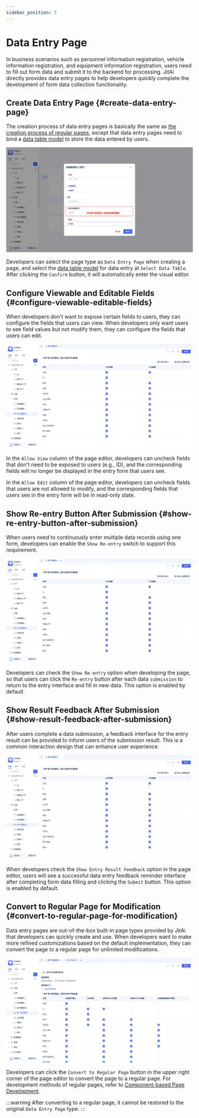 ```yaml
---
sidebar_position: 5
---
```


# Data Entry Page
In business scenarios such as personnel information registration, vehicle information registration, and equipment information registration, users need to fill out form data and submit it to the backend for processing. JitAi directly provides data entry pages to help developers quickly complete the development of form data collection functionality.

## Create Data Entry Page {#create-data-entry-page}
The creation process of data entry pages is basically the same as [the creation process of regular pages](../component-based-page-development#create-a-regular-page), except that data entry pages need to bind a [data table model](../../data-modeling/data-table-model) to store the data entered by users.

![Create Data Entry Page](./imgs/create-data-entry-page.png "Create Data Entry Page")

Developers can select the page type as `Data Entry Page` when creating a page, and select the [data table model](../../data-modeling/data-table-model) for data entry at `Select Data Table`. After clicking the `Confirm` button, it will automatically enter the visual editor.

## Configure Viewable and Editable Fields {#configure-viewable-editable-fields}
When developers don't want to expose certain fields to users, they can configure the fields that users can view. When developers only want users to see field values but not modify them, they can configure the fields that users can edit.

![Configure Viewable and Editable Fields](./imgs/data-entry-configure-viewable-editable-fields.gif "Configure Viewable and Editable Fields")

In the `Allow View` column of the page editor, developers can uncheck fields that don't need to be exposed to users (e.g., ID), and the corresponding fields will no longer be displayed in the entry form that users see.

In the `Allow Edit` column of the page editor, developers can uncheck fields that users are not allowed to modify, and the corresponding fields that users see in the entry form will be in read-only state.

## Show Re-entry Button After Submission {#show-re-entry-button-after-submission}
When users need to continuously enter multiple data records using one form, developers can enable the `Show Re-entry` switch to support this requirement.

![Data Entry Page Re-entry](./imgs/data-entry-page-re-entry.gif "Data Entry Page Re-entry")

Developers can check the `Show Re-entry` option when developing the page, so that users can click the `Re-entry` button after each data `submission` to return to the entry interface and fill in new data. This option is enabled by default.

## Show Result Feedback After Submission {#show-result-feedback-after-submission}
After users complete a data submission, a feedback interface for the entry result can be provided to inform users of the submission result. This is a common interaction design that can enhance user experience.

![Data Entry Page Result Feedback](./imgs/data-entry-page-result-feedback.gif "Data Entry Page Result Feedback")

When developers check the `Show Entry Result Feedback` option in the page editor, users will see a successful data entry feedback reminder interface after completing form data filling and clicking the `Submit` button. This option is enabled by default.

## Convert to Regular Page for Modification {#convert-to-regular-page-for-modification}
Data entry pages are out-of-the-box built-in page types provided by JitAi that developers can quickly create and use. When developers want to make more refined customizations based on the default implementation, they can convert the page to a regular page for unlimited modifications.

![Convert to Regular Page](./imgs/convert-to-regular-page.gif "Convert to Regular Page")

Developers can click the `Convert to Regular Page` button in the upper right corner of the page editor to convert the page to a regular page. For development methods of regular pages, refer to [Component-based Page Development](../component-based-page-development).

:::warning
After converting to a regular page, it cannot be restored to the original `Data Entry Page` type.
:::
